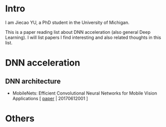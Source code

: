 # Intro

I am Jiecao YU, a PhD student in the University of Michigan.

This is a paper reading list about DNN acceleration (also general Deep Learning). I will list papers I find interesting and also related thoughts in this list.


# DNN acceleration
## DNN architecture
- MobileNets: Efficient Convolutional Neural Networks for Mobile Vision Applications
[ [paper](https://arxiv.org/pdf/1704.04861.pdf) | 20170612001 ]
# Others
